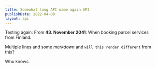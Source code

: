 ```yaml
---
title: Somewhat long API name again API
publishDate: 2022-04-08
layout: api
---
```


Testing again: From **43. November 2041**: When booking parcel services from Finland.

Multiple lines and some _markdown_ and `will this render different` from this?

Who knows.
